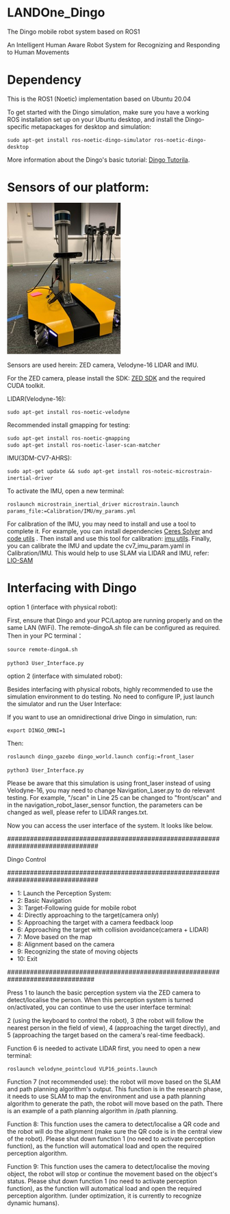 # LANDOne_Dingo
The Dingo mobile robot system based on ROS1 

An Intelligent Human Aware Robot System for Recognizing and Responding to Human Movements

# Dependency
This is the ROS1 (Noetic) implementation based on Ubuntu 20.04

To get started with the Dingo simulation, make sure you have a working ROS installation set up on your Ubuntu desktop, and install the Dingo-specific metapackages for desktop and simulation:

    sudo apt-get install ros-noetic-dingo-simulator ros-noetic-dingo-desktop

More information about the Dingo's basic tutorial: [Dingo Tutorila](https://www.clearpathrobotics.com/assets/guides/noetic/dingo/Installing.html).

# Sensors of our platform:

![platform](https://github.com/Fuli-Wang/LANDOne_Dingo/blob/main/platform.jpg) 

Sensors are used herein: ZED camera, Velodyne-16 LIDAR and IMU.

For the ZED camera, please install the SDK: [ZED SDK](https://www.stereolabs.com/en-gb/developers) and the required CUDA toolkit.

LIDAR(Velodyne-16):

    sudo apt-get install ros-noetic-velodyne
    
Recommended install gmapping for testing:

    sudo apt-get install ros-noetic-gmapping
    sudo apt-get install ros-noetic-laser-scan-matcher

IMU(3DM-CV7-AHRS):

    sudo apt-get update && sudo apt-get install ros-noteic-microstrain-inertial-driver

To activate the IMU, open a new terminal:

    roslaunch microstrain_inertial_driver microstrain.launch params_file:=Calibration/IMU/my_params.yml
    
For calibration of the IMU, you may need to install and use a tool to complete it. For example, you can install dependencies [Ceres Solver](https://github.com/ceres-solver/ceres-solver) and [code utils](https://github.com/gaowenliang/code_utils) . Then install and use this tool for calibration: [imu utils](https://github.com/gaowenliang/imu_utils). Finally, you can calibrate the IMU and update the cv7_imu_param.yaml in Calibration/IMU. This would help to use SLAM via LIDAR and IMU, refer: [LIO-SAM](https://github.com/TixiaoShan/LIO-SAM)

# Interfacing with Dingo
option 1 (interface with physical robot): 

First, ensure that Dingo and your PC/Laptop are running properly and on the same LAN (WiFi). The remote-dingoA.sh file can be configured as required. Then in your PC terminal：

    source remote-dingoA.sh

    python3 User_Interface.py

option 2 (interface with simulated robot): 

Besides interfacing with physical robots, highly recommended to use the simulation environment to do testing. No need to configure IP, just launch the simulator and run the User Interface:

If you want to use an omnidirectional drive Dingo in simulation, run:

    export DINGO_OMNI=1
    
Then:

    roslaunch dingo_gazebo dingo_world.launch config:=front_laser

    python3 User_Interface.py

Please be aware that this simulation is using front_laser instead of using Velodyne-16, you may need to change Navigation_Laser.py to do relevant testing. For example, "/scan" in Line 25 can be changed to "front/scan" and in the navigation_robot_laser_sensor function, the parameters can be changed as well, please refer to LIDAR ranges.txt.

Now you can access the user interface of the system. It looks like below.

################################################################################

 Dingo Control 
 
 ################################################################################
 - 1: Launch the Perception System:
 - 2: Basic Navigation
 - 3: Target-Following guide for mobile robot
 - 4: Directly approaching to the target(camera only)
 - 5: Approaching the target with a camera feedback loop
 - 6: Approaching the target with collision avoidance(camera + LIDAR)
 - 7: Move based on the map
 - 8: Alignment based on the camera
 - 9: Recognizing the state of moving objects
 - 10: Exit

###############################################################################

 Press 1 to launch the basic perception system via the ZED camera to detect/localise the person. When this perception system is turned on/activated, you can continue to use the user interface terminal:

2 (using the keyboard to control the robot), 3 (the robot will follow the nearest person in the field of view), 4 (approaching the target directly), and 5 (approaching the target based on the camera's real-time feedback).

Function 6 is needed to activate LIDAR first, you need to open a new terminal:

    roslaunch velodyne_pointcloud VLP16_points.launch

Function 7 (not recommended use): the robot will move based on the SLAM and path planning algorithm's output. This function is in the research phase, it needs to use SLAM to map the environment and use a path planning algorithm to generate the path, the robot will move based on the path. There is an example of a path planning algorithm in /path planning.

Function 8: This function uses the camera to detect/localise a QR code and the robot will do the alignment (make sure the QR code is in the central view of the robot). Please shut down function 1 (no need to activate  perception function), as the function will automatical load and open the required perception algorithm.

Function 9: This function uses the camera to detect/localise the moving object, the robot will stop or continue the movement based on the object's status. Please shut down function 1 (no need to activate  perception function), as the function will automatical load and open the required perception algorithm. (under optimization, it is currently to recognize dynamic humans).
 


    
  
